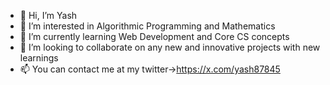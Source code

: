 - 👋 Hi, I’m Yash
- 👀 I’m interested in Algorithmic Programming and Mathematics
- 🌱 I’m currently learning Web Development and Core CS concepts
- 💞️ I’m looking to collaborate on any new and innovative projects with new learnings
- 📫 You can contact me at my twitter->https://x.com/yash87845
<!---
deku878/deku878 is a ✨ special ✨ repository because its `README.md` (this file) appears on your GitHub profile.
You can click the Preview link to take a look at your changes.
--->
